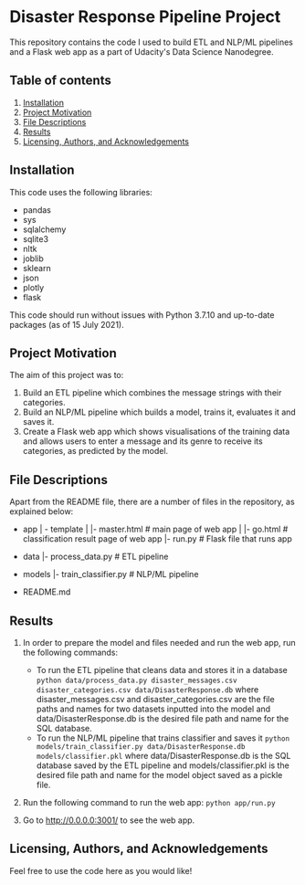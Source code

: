# Disaster Response Pipeline Project
This repository contains the code I used to build ETL and NLP/ML pipelines and a Flask web app as a part of Udacity's Data Science Nanodegree.

## Table of contents
1. [Installation](#installation)
2. [Project Motivation](#motivation)
3. [File Descriptions](#files)
4. [Results](#results)
5. [Licensing, Authors, and Acknowledgements](#licensing)

## <a name="installation"></a> Installation
This code uses the following libraries:
- pandas 
- sys
- sqlalchemy
- sqlite3
- nltk
- joblib
- sklearn
- json
- plotly
- flask

This code should run without issues with Python 3.7.10 and up-to-date packages (as of 15 July 2021).

## <a name="motivation"></a> Project Motivation
The aim of this project was to:
1. Build an ETL pipeline which combines the message strings with their categories.
2. Build an NLP/ML pipeline which builds a model, trains it, evaluates it and saves it.
3. Create a Flask web app which shows visualisations of the training data and allows users to enter a message and its genre to receive its categories, as predicted by the model.

## <a name="files"></a> File Descriptions
Apart from the README file, there are a number of files in the repository, as explained below:

- app
| - template
| |- master.html  # main page of web app
| |- go.html  # classification result page of web app
|- run.py  # Flask file that runs app

- data
|- process_data.py # ETL pipeline

- models
|- train_classifier.py # NLP/ML pipeline

- README.md


## <a name="results"></a> Results
1. In order to prepare the model and files needed and run the web app, run the following commands:
    - To run the ETL pipeline that cleans data and stores it in a database
        `python data/process_data.py disaster_messages.csv disaster_categories.csv data/DisasterResponse.db`
        where disaster_messages.csv and disaster_categories.csv are the file paths and names for two datasets inputted into the model and data/DisasterResponse.db is the desired file path and name for the SQL database.
    - To run the NLP/ML pipeline that trains classifier and saves it
        `python models/train_classifier.py data/DisasterResponse.db models/classifier.pkl`
        where data/DisasterResponse.db is the SQL database saved by the ETL pipeline  and models/classifier.pkl is the desired file path and name for the model object saved as a pickle file.

2. Run the following command to run the web app:
    `python app/run.py`

3. Go to http://0.0.0.0:3001/ to see the web app.

## <a name="licensing"></a> Licensing, Authors, and Acknowledgements
Feel free to use the code here as you would like!
